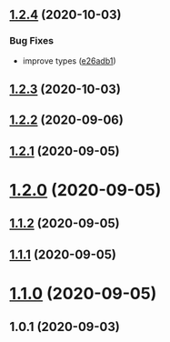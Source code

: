 ## [1.2.4](https://github.com/bconnorwhite/terminating-newline/compare/v1.2.3...v1.2.4) (2020-10-03)


### Bug Fixes

* improve types ([e26adb1](https://github.com/bconnorwhite/terminating-newline/commit/e26adb1f8485974ae5c7985e7dc769a440aab073))



## [1.2.3](https://github.com/bconnorwhite/terminating-newline/compare/v1.2.2...v1.2.3) (2020-10-03)



## [1.2.2](https://github.com/bconnorwhite/terminating-newline/compare/v1.2.1...v1.2.2) (2020-09-06)



## [1.2.1](https://github.com/bconnorwhite/terminating-newline/compare/v1.2.0...v1.2.1) (2020-09-05)



# [1.2.0](https://github.com/bconnorwhite/terminating-newline/compare/v1.1.2...v1.2.0) (2020-09-05)



## [1.1.2](https://github.com/bconnorwhite/terminating-newline/compare/v1.1.1...v1.1.2) (2020-09-05)



## [1.1.1](https://github.com/bconnorwhite/terminating-newline/compare/v1.1.0...v1.1.1) (2020-09-05)



# [1.1.0](https://github.com/bconnorwhite/terminating-newline/compare/v1.0.1...v1.1.0) (2020-09-05)



## 1.0.1 (2020-09-03)



